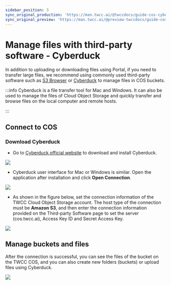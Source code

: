 ```yaml
---
sidebar_position: 3
sync_original_production: 'https://man.twcc.ai/@twccdocs/guide-cos-cyberduck-en' 
sync_original_preview: 'https://man.twcc.ai/@preview-twccdocs/guide-cos-cyberduck-en'
---
```


# Manage files with third-party software - Cyberduck

In addition to uploading or downloading files using Portal, if you need to transfer large files, we recommend using commonly used third-party software such as [S3 Browser](http://s3browser.com/) or [Cyberduck](https://cyberduck.io/ ) to manage files in COS buckets.

:::info
Cyberduck is a file transfer tool for Mac and Windows. It can also be used to manage the files of Cloud Object Storage and quickly transfer and browse files on the local computer and remote hosts.

:::


## Connect to COS

### Download Cyberduck

* Go to [Cyberduck official website](https://cyberduck.io/) to download and install Cyberduck.

![](https://cos.twcc.ai/SYS-MANUAL/uploads/upload_6b387f8c18eb6b8e6476431bec8f4229.png)


* Cyberduck user interface for Mac or Windows is similar. Open the application after installation and click **Open Connection**.

![](https://cos.twcc.ai/SYS-MANUAL/uploads/upload_1a5d91cc7a586bfccc2d4fbe12a7711d.png)



* As shown in the figure below, set the connection information of the TWCC Cloud Object Storage account. The host type of the connection must be **Amazon S3**, and then enter the connection information provided on the Third-party Software page to set the server (cos.twcc.ai), Access Key ID and Secret Access Key.

![](https://cos.twcc.ai/SYS-MANUAL/uploads/upload_8b9f5f6d28c802a4b02e7cddedf854d7.png)


## Manage buckets and files

After the connection is successful, you can see the files of the bucket on the TWCC COS, and you can also create new folders (buckets) or upload files using Cyberduck.


![](https://cos.twcc.ai/SYS-MANUAL/uploads/upload_f02f197ae1b24c36649712cf0999c203.png)